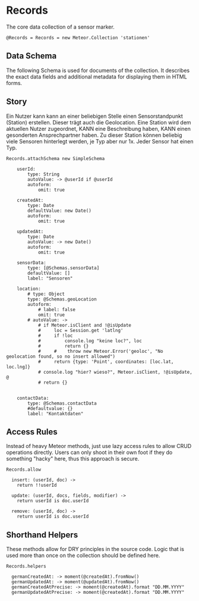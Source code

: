 # Records
The core data collection of a sensor marker.

    @Records = Records = new Meteor.Collection 'stationen'

## Data Schema

The following Schema is used for documents of the collection. It describes the exact data fields and
additional metadata for displaying them in HTML forms.

## Story

Ein Nutzer kann kann an einer beliebigen Stelle einen Sensorstandpunkt (Station) erstellen. Dieser trägt auch die Geolocation.
Eine Station wird dem aktuellen Nutzer zugeordnet, KANN eine Beschreibung haben, KANN einen gesonderten Ansprechpartner haben.
Zu dieser Station können beliebig viele Sensoren hinterlegt werden, je Typ aber nur 1x.
Jeder Sensor hat einen Typ.

    Records.attachSchema new SimpleSchema

        userId:
            type: String
            autoValue: -> @userId if @userId
            autoform:
                omit: true

        createdAt:
            type: Date
            defaultValue: new Date()
            autoform:
                omit: true

        updatedAt:
            type: Date
            autoValue: -> new Date()
            autoform:
                omit: true

        sensorData:
            type: [@Schemas.sensorData]
            defaultValue: []
            label: "Sensoren"

        location:
            # type: Object
            type: @Schemas.geoLocation
            autoform:
                # label: false
                omit: true
            # autoValue: ->
                # if Meteor.isClient and !@isUpdate
                #     loc = Session.get 'latlng'
                #     if !loc
                #         console.log "keine loc?", loc
                #         return {}
                #     #    throw new Meteor.Error('geoloc', "No geolocation found, so no insert allowed")
                #     return {type: 'Point', coordinates: [loc.lat, loc.lng]}
                # console.log "hier? wieso?", Meteor.isClient, !@isUpdate, @
                # return {}


        contactData:
            type: @Schemas.contactData
            #defaultvalue: {}
            label: "Kontaktdaten"



## Access Rules
Instead of heavy Meteor methods, just use lazy access rules to allow CRUD
operations directly. Users can only shoot in their own foot if they do
something "hacky" here, thus this approach is secure.

    Records.allow

      insert: (userId, doc) ->
        return !!userId

      update: (userId, docs, fields, modifier) ->
        return userId is doc.userId

      remove: (userId, doc) ->
        return userId is doc.userId

## Shorthand Helpers
These methods allow for DRY principles in the source code. Logic that is used
more than once on the collection should be defined here.

    Records.helpers

      germanCreatedAt: -> moment(@createdAt).fromNow()
      germanUpdatedAt: -> moment(@updatedAt).fromNow()
      germanCreatedAtPrecise: -> moment(@createdAt).format "DD.MM.YYYY"
      germanUpdatedAtPrecise: -> moment(@createdAt).format "DD.MM.YYYY"
